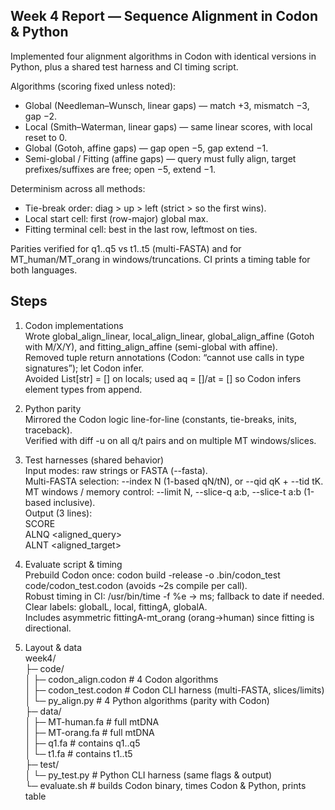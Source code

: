 Week 4 Report — Sequence Alignment in Codon & Python  
----------------------------------------------------  

Implemented four alignment algorithms in Codon with identical versions in Python, plus a shared test harness and CI timing script.  

Algorithms (scoring fixed unless noted):  
- Global (Needleman–Wunsch, linear gaps) — match +3, mismatch −3, gap −2.  
- Local (Smith–Waterman, linear gaps) — same linear scores, with local reset to 0.  
- Global (Gotoh, affine gaps) — gap open −5, gap extend −1.  
- Semi-global / Fitting (affine gaps) — query must fully align, target prefixes/suffixes are free; open −5, extend −1.  

Determinism across all methods:  
- Tie-break order: diag > up > left (strict > so the first wins).  
- Local start cell: first (row-major) global max.  
- Fitting terminal cell: best in the last row, leftmost on ties.  

Parities verified for q1..q5 vs t1..t5 (multi-FASTA) and for MT_human/MT_orang in windows/truncations. CI prints a timing table for both languages.  

Steps  
-----  

1) Codon implementations  
Wrote global_align_linear, local_align_linear, global_align_affine (Gotoh with M/X/Y), and fitting_align_affine (semi-global with affine).  
Removed tuple return annotations (Codon: “cannot use calls in type signatures”); let Codon infer.  
Avoided List[str] = [] on locals; used aq = []/at = [] so Codon infers element types from append.  

2) Python parity  
Mirrored the Codon logic line-for-line (constants, tie-breaks, inits, traceback).  
Verified with diff -u on all q/t pairs and on multiple MT windows/slices.  

3) Test harnesses (shared behavior)  
Input modes: raw strings or FASTA (--fasta).  
Multi-FASTA selection: --index N (1-based qN/tN), or --qid qK + --tid tK.  
MT windows / memory control: --limit N, --slice-q a:b, --slice-t a:b (1-based inclusive).  
Output (3 lines):  
SCORE  <int>  
ALNQ   <aligned_query>  
ALNT   <aligned_target>  

4) Evaluate script & timing  
Prebuild Codon once: codon build -release -o .bin/codon_test code/codon_test.codon (avoids ~2s compile per call).  
Robust timing in CI: /usr/bin/time -f %e → ms; fallback to date if needed.  
Clear labels: globalL, local, fittingA, globalA.  
Includes asymmetric fittingA-mt_orang (orang→human) since fitting is directional.  

5) Layout & data  
week4/  
├─ code/  
│  ├─ codon_align.codon      # 4 Codon algorithms  
│  ├─ codon_test.codon       # Codon CLI harness (multi-FASTA, slices/limits)  
│  └─ py_align.py            # 4 Python algorithms (parity with Codon)  
├─ data/  
│  ├─ MT-human.fa            # full mtDNA  
│  ├─ MT-orang.fa            # full mtDNA  
│  ├─ q1.fa                  # contains q1..q5  
│  └─ t1.fa                  # contains t1..t5  
├─ test/  
│  └─ py_test.py             # Python CLI harness (same flags & output)  
└─ evaluate.sh               # builds Codon binary, times Codon & Python, prints table  
